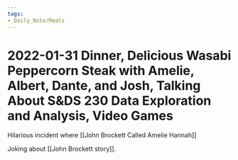 ```yaml
---
tags:
- Daily_Note/Meals
---
```


# 2022-01-31 Dinner, Delicious Wasabi Peppercorn Steak with Amelie, Albert, Dante, and Josh, Talking About S&DS 230 Data Exploration and Analysis, Video Games



Hilarious incident where [[John Brockett Called Amelie Hannah]]

Joking about [[John Brockett story]].